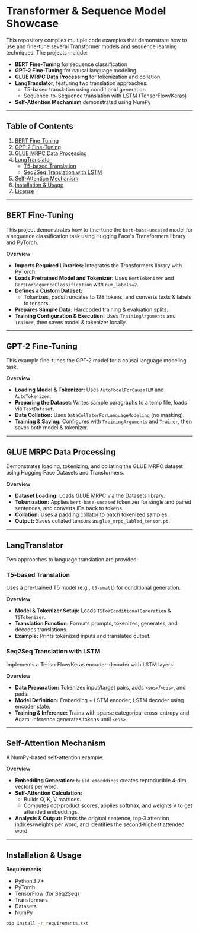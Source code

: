 # Transformer & Sequence Model Showcase

This repository compiles multiple code examples that demonstrate how to use and fine-tune several Transformer models and sequence learning techniques. The projects include:

- **BERT Fine-Tuning** for sequence classification  
- **GPT-2 Fine-Tuning** for causal language modeling  
- **GLUE MRPC Data Processing** for tokenization and collation  
- **LangTranslator**, featuring two translation approaches:  
  - T5-based translation using conditional generation  
  - Sequence-to-Sequence translation with LSTM (TensorFlow/Keras)  
- **Self-Attention Mechanism** demonstrated using NumPy  

---

## Table of Contents

1. [BERT Fine-Tuning](#bert-fine-tuning)  
2. [GPT-2 Fine-Tuning](#gpt-2-fine-tuning)  
3. [GLUE MRPC Data Processing](#glue-mrpc-data-processing)  
4. [LangTranslator](#langtranslator)  
   - [T5-based Translation](#t5-based-translation)  
   - [Seq2Seq Translation with LSTM](#seq2seq-translation-with-lstm)  
5. [Self-Attention Mechanism](#self-attention-mechanism)  
6. [Installation & Usage](#installation--usage)  
7. [License](#license)  

---

## BERT Fine-Tuning

This project demonstrates how to fine-tune the `bert-base-uncased` model for a sequence classification task using Hugging Face's Transformers library and PyTorch.

**Overview**  
- **Imports Required Libraries:** Integrates the Transformers library with PyTorch.  
- **Loads Pretrained Model and Tokenizer:** Uses `BertTokenizer` and `BertForSequenceClassification` with `num_labels=2`.  
- **Defines a Custom Dataset:**  
  - Tokenizes, pads/truncates to 128 tokens, and converts texts & labels to tensors.  
- **Prepares Sample Data:** Hardcoded training & evaluation splits.  
- **Training Configuration & Execution:** Uses `TrainingArguments` and `Trainer`, then saves model & tokenizer locally.  

---

## GPT-2 Fine-Tuning

This example fine-tunes the GPT-2 model for a causal language modeling task.

**Overview**  
- **Loading Model & Tokenizer:** Uses `AutoModelForCausalLM` and `AutoTokenizer`.  
- **Preparing the Dataset:** Writes sample paragraphs to a temp file, loads via `TextDataset`.  
- **Data Collation:** Uses `DataCollatorForLanguageModeling` (no masking).  
- **Training & Saving:** Configures with `TrainingArguments` and `Trainer`, then saves both model & tokenizer.  

---

## GLUE MRPC Data Processing

Demonstrates loading, tokenizing, and collating the GLUE MRPC dataset using Hugging Face Datasets and Transformers.

**Overview**  
- **Dataset Loading:** Loads GLUE MRPC via the Datasets library.  
- **Tokenization:** Applies `bert-base-uncased` tokenizer for single and paired sentences, and converts IDs back to tokens.  
- **Collation:** Uses a padding collator to batch tokenized samples.  
- **Output:** Saves collated tensors as `glue_mrpc_labled_tensor.pt`.  

---

## LangTranslator

Two approaches to language translation are provided:

### T5-based Translation

Uses a pre-trained T5 model (e.g., `t5-small`) for conditional generation.

**Overview**  
- **Model & Tokenizer Setup:** Loads `T5ForConditionalGeneration` & `T5Tokenizer`.  
- **Translation Function:** Formats prompts, tokenizes, generates, and decodes translations.  
- **Example:** Prints tokenized inputs and translated output.  

### Seq2Seq Translation with LSTM

Implements a TensorFlow/Keras encoder–decoder with LSTM layers.

**Overview**  
- **Data Preparation:** Tokenizes input/target pairs, adds `<sos>`/`<eos>`, and pads.  
- **Model Definition:** Embedding + LSTM encoder; LSTM decoder using encoder state.  
- **Training & Inference:** Trains with sparse categorical cross-entropy and Adam; inference generates tokens until `<eos>`.  

---

## Self-Attention Mechanism

A NumPy-based self-attention example.

**Overview**  
- **Embedding Generation:** `build_embeddings` creates reproducible 4‑dim vectors per word.  
- **Self-Attention Calculation:**  
  - Builds Q, K, V matrices.  
  - Computes dot-product scores, applies softmax, and weights V to get attended embeddings.  
- **Analysis & Output:** Prints the original sentence, top‑3 attention indices/weights per word, and identifies the second‑highest attended word.  

---

## Installation & Usage

**Requirements**  
- Python 3.7+  
- PyTorch  
- TensorFlow (for Seq2Seq)  
- Transformers  
- Datasets  
- NumPy  

```bash
pip install -r requirements.txt
